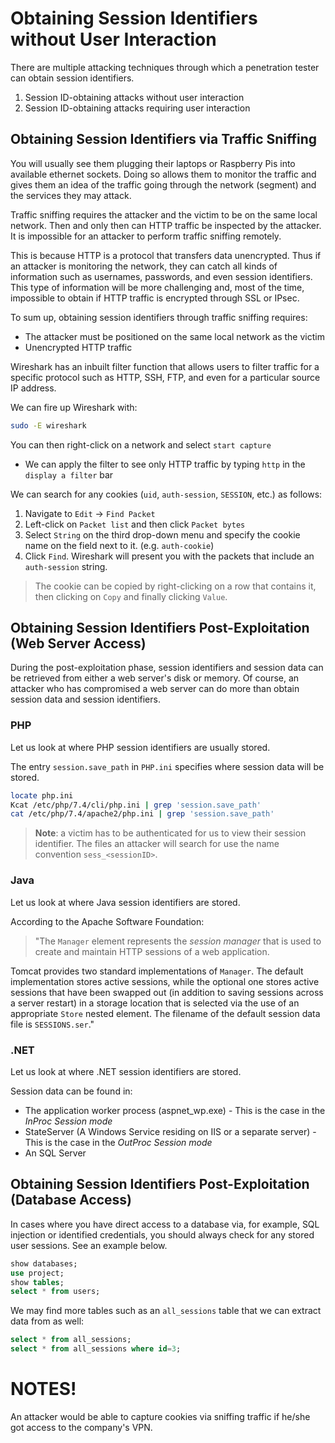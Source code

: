# Obtaining Session Identifiers without User Interaction
There are multiple attacking techniques through which a penetration tester can obtain session identifiers. 
1. Session ID-obtaining attacks without user interaction
2. Session ID-obtaining attacks requiring user interaction
## Obtaining Session Identifiers via Traffic Sniffing
You will usually see them plugging their laptops or Raspberry Pis into available ethernet sockets. Doing so allows them to monitor the traffic and gives them an idea of the traffic going through the network (segment) and the services they may attack. 

Traffic sniffing requires the attacker and the victim to be on the same local network. Then and only then can HTTP traffic be inspected by the attacker. It is impossible for an attacker to perform traffic sniffing remotely.

This is because HTTP is a protocol that transfers data unencrypted. Thus if an attacker is monitoring the network, they can catch all kinds of information such as usernames, passwords, and even session identifiers. This type of information will be more challenging and, most of the time, impossible to obtain if HTTP traffic is encrypted through SSL or IPsec.

To sum up, obtaining session identifiers through traffic sniffing requires:
- The attacker must be positioned on the same local network as the victim
- Unencrypted HTTP traffic

Wireshark has an inbuilt filter function that allows users to filter traffic for a specific protocol such as HTTP, SSH, FTP, and even for a particular source IP address.

We can fire up Wireshark with:
```bash
sudo -E wireshark
```

You can then right-click on a network and select `start capture`
- We can apply the filter to see only HTTP traffic by typing `http` in the `display a filter` bar

We can search for any cookies (`uid`, `auth-session`, `SESSION`, etc.) as follows:
1. Navigate to `Edit` -> `Find Packet`
2. Left-click on `Packet list` and then click `Packet bytes`
3. Select `String` on the third drop-down menu and specify the cookie name on the field next to it. (e.g. `auth-cookie`)
4. Click `Find`. Wireshark will present you with the packets that include an `auth-session` string.

> The cookie can be copied by right-clicking on a row that contains it, then clicking on `Copy` and finally clicking `Value`.
## Obtaining Session Identifiers Post-Exploitation (Web Server Access)
During the post-exploitation phase, session identifiers and session data can be retrieved from either a web server's disk or memory. Of course, an attacker who has compromised a web server can do more than obtain session data and session identifiers.
### PHP
Let us look at where PHP session identifiers are usually stored.

The entry `session.save_path` in `PHP.ini` specifies where session data will be stored.
```bash
locate php.ini
Kcat /etc/php/7.4/cli/php.ini | grep 'session.save_path'
cat /etc/php/7.4/apache2/php.ini | grep 'session.save_path'
```
> **Note**: a victim has to be authenticated for us to view their session identifier. The files an attacker will search for use the name convention `sess_<sessionID>`.
### Java
Let us look at where Java session identifiers are stored.

According to the Apache Software Foundation:
>"The `Manager` element represents the _session manager_ that is used to create and maintain HTTP sessions of a web application.

Tomcat provides two standard implementations of `Manager`. The default implementation stores active sessions, while the optional one stores active sessions that have been swapped out (in addition to saving sessions across a server restart) in a storage location that is selected via the use of an appropriate `Store` nested element. The filename of the default session data file is `SESSIONS.ser`."
### .NET
Let us look at where .NET session identifiers are stored.

Session data can be found in:
- The application worker process (aspnet_wp.exe) - This is the case in the _InProc Session mode_
- StateServer (A Windows Service residing on IIS or a separate server) - This is the case in the _OutProc Session mode_
- An SQL Server
## Obtaining Session Identifiers Post-Exploitation (Database Access)
In cases where you have direct access to a database via, for example, SQL injection or identified credentials, you should always check for any stored user sessions. See an example below.
```sql
show databases;
use project;
show tables;
select * from users;
```

We may find more tables such as an `all_sessions` table that we can extract data from as well:
```sql
select * from all_sessions;
select * from all_sessions where id=3;
```
# NOTES!
An attacker would be able to capture cookies via sniffing traffic if he/she got access to the company's VPN.